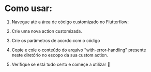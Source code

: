 # Como usar:

1. Navegue até a área de código customizado no Flutterflow:

2. Crie uma nova action customizada.

3. Crie os parâmetros de acordo com o código

4. Copie e cole o conteúdo do arquivo "with-error-handling" presente neste diretório no escopo da sua custom action.

5. Verifique se está tudo certo e começe a utilizar 🚀
